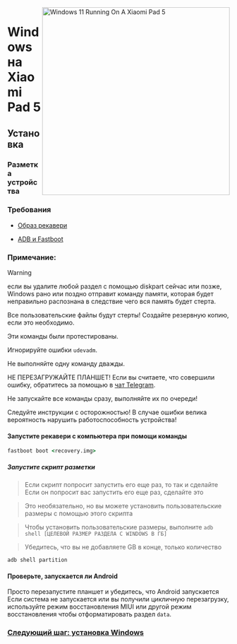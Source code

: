 ﻿<img align="right" src="https://raw.githubusercontent.com/erdilS/Port-Windows-11-Xiaomi-Pad-5/main/nabu.png" width="425" alt="Windows 11 Running On A Xiaomi Pad 5">


# Windows на Xiaomi Pad 5

## Установка

### Разметка устройства

### Требования

- [Образ рекавери](https://github.com/erdilS/Port-Windows-11-Xiaomi-Pad-5/releases/download/1.0/recovery.img)

- [ADB и Fastboot](https://developer.android.com/studio/releases/platform-tools)

### Примечание:
> [!WARNING]
> если вы удалите любой раздел с помощью diskpart сейчас или позже, Windows рано или поздно отправит команду памяти, которая будет неправильно распознана в следствие чего вся память будет стерта.
> 
> Все пользовательские файлы будут стерты! Создайте резервную копию, если это необходимо.
> 
> Эти команды были протестированы.
> 
> Игнорируйте ошибки `udevadm`.
> 
> Не выполняйте одну команду дважды.
> 
> 
> НЕ ПЕРЕЗАГРУЖАЙТЕ ПЛАНШЕТ! Если вы считаете, что совершили ошибку, обратитесь за помощью в [чат Telegram](https://t.me/nabuwoa).
> 
>
>
>  Не запускайте все команды сразу, выполняйте их по очереди!
>
>
> Следуйте инструкции с осторожностью! В случае ошибки велика вероятность нарушить работоспособность устройства!


#### Запустите рекавери с компьютера при помощи команды
```cmd
fastboot boot <recovery.img>
```
##### Запустите скрипт разметки

> Если скрипт попросит запустить его еще раз, то так и сделайте
> Если он попросит вас запустить его еще раз, сделайте это

> Это необязательно, но вы можете установить пользовательские размеры с помощью этого скрипта

> Чтобы установить пользовательские размеры, выполните ``adb shell [ЦЕЛЕВОЙ РАЗМЕР РАЗДЕЛА С WINDOWS В ГБ]``

> Убедитесь, что вы не добавляете GB в конце, только количество
```cmd
adb shell partition
```

#### Проверьте, запускается ли Android
Просто перезапустите планшет и убедитесь, что Android запускается Если система не запускается или вы получили цикличную перезагрузку, используйте режим восстановления MIUI или другой режим восстановления чтобы отформатировать раздел `data`.

### [Следующий шаг: установка Windows](/guide/Russian/install-ru.md)
